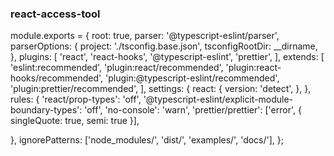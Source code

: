 ### react-access-tool

module.exports = {
root: true,
parser: '@typescript-eslint/parser',
parserOptions: {
project: './tsconfig.base.json',
tsconfigRootDir: \_\_dirname,
},
plugins: [
'react',
'react-hooks',
'@typescript-eslint',
'prettier',
],
extends: [
'eslint:recommended',
'plugin:react/recommended',
'plugin:react-hooks/recommended',
'plugin:@typescript-eslint/recommended',
'plugin:prettier/recommended',
],
settings: {
react: {
version: 'detect',
},
},
rules: {
'react/prop-types': 'off',
'@typescript-eslint/explicit-module-boundary-types': 'off',
'no-console': 'warn',
'prettier/prettier': ['error', { singleQuote: true, semi: true }],

},
ignorePatterns: ['node_modules/', 'dist/', 'examples/', 'docs/'],
};
